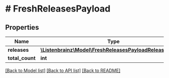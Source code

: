 # # FreshReleasesPayload

## Properties

Name | Type | Description | Notes
------------ | ------------- | ------------- | -------------
**releases** | [**\Listenbrainz\Model\FreshReleasesPayloadReleasesInner[]**](FreshReleasesPayloadReleasesInner.md) |  |
**total_count** | **int** |  |

[[Back to Model list]](../../README.md#models) [[Back to API list]](../../README.md#endpoints) [[Back to README]](../../README.md)
